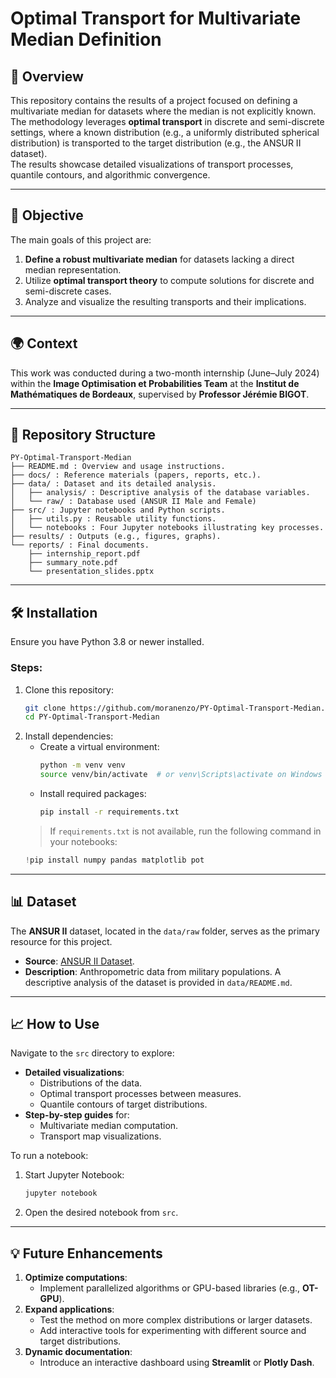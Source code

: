 # **Optimal Transport for Multivariate Median Definition**

## 📄 **Overview**
This repository contains the results of a project focused on defining a multivariate median for datasets where the median is not explicitly known. The methodology leverages **optimal transport** in discrete and semi-discrete settings, where a known distribution (e.g., a uniformly distributed spherical distribution) is transported to the target distribution (e.g., the ANSUR II dataset).  
The results showcase detailed visualizations of transport processes, quantile contours, and algorithmic convergence.

---

## 🎯 **Objective**
The main goals of this project are:
1. **Define a robust multivariate median** for datasets lacking a direct median representation.
2. Utilize **optimal transport theory** to compute solutions for discrete and semi-discrete cases.
3. Analyze and visualize the resulting transports and their implications.

---

## 🌍 **Context**
This work was conducted during a two-month internship (June–July 2024) within the **Image Optimisation et Probabilities Team** at the **Institut de Mathématiques de Bordeaux**, supervised by **Professor Jérémie BIGOT**.

---

## 📁 **Repository Structure**
```plaintext
PY-Optimal-Transport-Median
├── README.md : Overview and usage instructions.
├── docs/ : Reference materials (papers, reports, etc.).
├── data/ : Dataset and its detailed analysis.
│   ├── analysis/ : Descriptive analysis of the database variables.
│   └── raw/ : Database used (ANSUR II Male and Female)
├── src/ : Jupyter notebooks and Python scripts.
│   ├── utils.py : Reusable utility functions.
│   └── notebooks : Four Jupyter notebooks illustrating key processes.
├── results/ : Outputs (e.g., figures, graphs).
└── reports/ : Final documents.
    ├── internship_report.pdf
    ├── summary_note.pdf
    └── presentation_slides.pptx
```

---

## 🛠️ **Installation**
Ensure you have Python 3.8 or newer installed.

### Steps:
1. Clone this repository:
   ```bash
   git clone https://github.com/moranenzo/PY-Optimal-Transport-Median.git
   cd PY-Optimal-Transport-Median
   ```
2. Install dependencies:
   - Create a virtual environment:
     ```bash
     python -m venv venv
     source venv/bin/activate  # or venv\Scripts\activate on Windows
     ```
   - Install required packages:
     ```bash
     pip install -r requirements.txt
     ```
   > If `requirements.txt` is not available, run the following command in your notebooks:
   ```python
   !pip install numpy pandas matplotlib pot
   ```

---

## 📊 **Dataset**
The **ANSUR II** dataset, located in the `data/raw` folder, serves as the primary resource for this project.  
- **Source**: [ANSUR II Dataset](https://www.openicpsr.org/openicpsr/project/120028/version/V1/view).  
- **Description**: Anthropometric data from military populations. A descriptive analysis of the dataset is provided in `data/README.md`.

---

## 📈 **How to Use**
Navigate to the `src` directory to explore:
- **Detailed visualizations**:
  - Distributions of the data.
  - Optimal transport processes between measures.
  - Quantile contours of target distributions.
- **Step-by-step guides** for:
  - Multivariate median computation.
  - Transport map visualizations.

To run a notebook:
1. Start Jupyter Notebook:
   ```bash
   jupyter notebook
   ```
2. Open the desired notebook from `src`.

---

## 💡 **Future Enhancements**
1. **Optimize computations**:
   - Implement parallelized algorithms or GPU-based libraries (e.g., **OT-GPU**).
2. **Expand applications**:
   - Test the method on more complex distributions or larger datasets.
   - Add interactive tools for experimenting with different source and target distributions.
3. **Dynamic documentation**:
   - Introduce an interactive dashboard using **Streamlit** or **Plotly Dash**.
